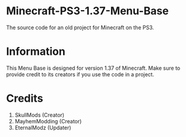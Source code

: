 # Minecraft-PS3-1.37-Menu-Base
The source code for an old project for Minecraft on the PS3.

# Information
This Menu Base is designed for version 1.37 of Minecraft.
Make sure to provide credit to its creators if you use the code in a project.

# Credits
1. SkullMods (Creator)
2. MayhemModding (Creator)
3. EternalModz (Updater)
